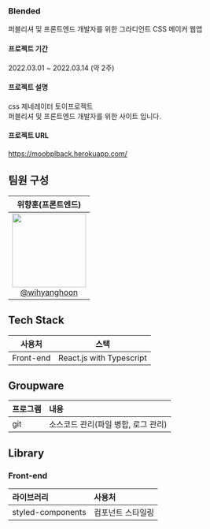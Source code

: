 ### Blended

퍼블리셔 및 프론트엔드 개발자를 위한 그라디언트 CSS 메이커 웹앱

#### 프로젝트 기간
2022.03.01 ~ 2022.03.14 (약 2주)

#### 프로젝트 설명
css 제네레이터 토이프로젝트<br />
퍼블리셔 및 프론트엔드 개발자를 위한 사이트 입니다.

#### 프로젝트 URL
https://moobplback.herokuapp.com/

## 팀원 구성
| **위향훈(프론트엔드)** |
| :------: |
| [<img src="https://user-images.githubusercontent.com/66665468/221801579-e6654496-2ef9-47cc-b8be-be606858025b.jpg" width=150> <br/> @wihyanghoon](https://github.com/wihyanghoon) |

## Tech Stack
|사용처|스택|
|:---:|:---:|
|Front-end|React.js with Typescript|

## Groupware
|프로그램|내용|
|:---|:---|
|git|소스코드 관리(파일 병합, 로그 관리)|

## Library

### Front-end
|라이브러리|사용처|
|:---|:---|
|styled-components|컴포넌트 스타일링|